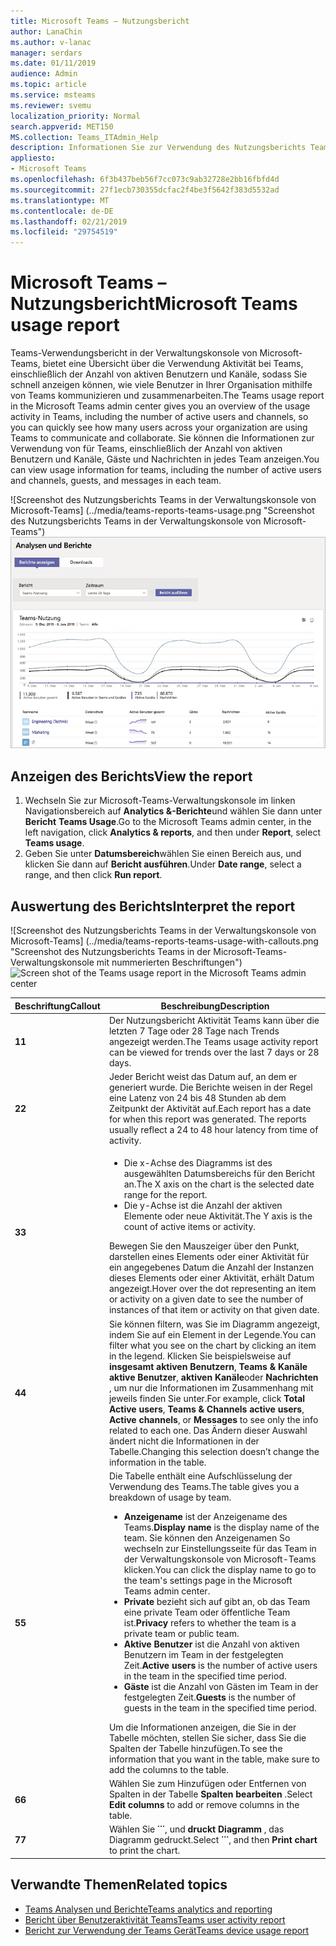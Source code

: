 ```yaml
---
title: Microsoft Teams – Nutzungsbericht
author: LanaChin
ms.author: v-lanac
manager: serdars
ms.date: 01/11/2019
audience: Admin
ms.topic: article
ms.service: msteams
ms.reviewer: svemu
localization_priority: Normal
search.appverid: MET150
MS.collection: Teams_ITAdmin_Help
description: Informationen Sie zur Verwendung des Nutzungsberichts Teams in der Verwaltungskonsole von Microsoft-Teams, um einen Überblick über Teams Aktivität in Ihrer Organisation abzurufen.
appliesto:
- Microsoft Teams
ms.openlocfilehash: 6f3b437beb56f7cc073c9ab32728e2bb16fbfd4d
ms.sourcegitcommit: 27f1ecb730355dcfac2f4be3f5642f383d5532ad
ms.translationtype: MT
ms.contentlocale: de-DE
ms.lasthandoff: 02/21/2019
ms.locfileid: "29754519"
---
```

# <a name="microsoft-teams-usage-report"></a><span data-ttu-id="55f7b-103">Microsoft Teams – Nutzungsbericht</span><span class="sxs-lookup"><span data-stu-id="55f7b-103">Microsoft Teams usage report</span></span>

<span data-ttu-id="55f7b-104">Teams-Verwendungsbericht in der Verwaltungskonsole von Microsoft-Teams, bietet eine Übersicht über die Verwendung Aktivität bei Teams, einschließlich der Anzahl von aktiven Benutzern und Kanäle, sodass Sie schnell anzeigen können, wie viele Benutzer in Ihrer Organisation mithilfe von Teams kommunizieren und zusammenarbeiten.</span><span class="sxs-lookup"><span data-stu-id="55f7b-104">The Teams usage report in the Microsoft Teams admin center gives you an overview of the usage activity in Teams, including the number of active users and channels, so you can quickly see how many users across your organization are using Teams to communicate and collaborate.</span></span> <span data-ttu-id="55f7b-105">Sie können die Informationen zur Verwendung von für Teams, einschließlich der Anzahl von aktiven Benutzern und Kanäle, Gäste und Nachrichten in jedes Team anzeigen.</span><span class="sxs-lookup"><span data-stu-id="55f7b-105">You can view usage information for  teams, including the number of active users and channels, guests, and messages in each team.</span></span>

<span data-ttu-id="55f7b-106">![Screenshot des Nutzungsberichts Teams in der Verwaltungskonsole von Microsoft-Teams] (../media/teams-reports-teams-usage.png "Screenshot des Nutzungsberichts Teams in der Verwaltungskonsole von Microsoft-Teams")</span><span class="sxs-lookup"><span data-stu-id="55f7b-106">![Screen shot of the Teams usage report in the Microsoft Teams admin center](../media/teams-reports-teams-usage.png "Screen shot of the Teams usage report in the Microsoft Teams admin center")</span></span>

## <a name="view-the-report"></a><span data-ttu-id="55f7b-107">Anzeigen des Berichts</span><span class="sxs-lookup"><span data-stu-id="55f7b-107">View the report</span></span>

1. <span data-ttu-id="55f7b-108">Wechseln Sie zur Microsoft-Teams-Verwaltungskonsole im linken Navigationsbereich auf **Analytics &-Berichte**und wählen Sie dann unter **Bericht** **Teams Usage**.</span><span class="sxs-lookup"><span data-stu-id="55f7b-108">Go to the Microsoft Teams admin center, in the left navigation, click **Analytics & reports**, and then under **Report**, select **Teams usage**.</span></span> 
2. <span data-ttu-id="55f7b-109">Geben Sie unter **Datumsbereich**wählen Sie einen Bereich aus, und klicken Sie dann auf **Bericht ausführen**.</span><span class="sxs-lookup"><span data-stu-id="55f7b-109">Under **Date range**, select a range, and then click **Run report**.</span></span>

## <a name="interpret-the-report"></a><span data-ttu-id="55f7b-110">Auswertung des Berichts</span><span class="sxs-lookup"><span data-stu-id="55f7b-110">Interpret the report</span></span>

<span data-ttu-id="55f7b-111">![Screenshot des Nutzungsberichts Teams in der Verwaltungskonsole von Microsoft-Teams] (../media/teams-reports-teams-usage-with-callouts.png "Screenshot des Nutzungsberichts Teams in der Microsoft-Teams-Verwaltungskonsole mit nummerierten Beschriftungen")</span><span class="sxs-lookup"><span data-stu-id="55f7b-111">![Screen shot of the Teams usage report in the Microsoft Teams admin center](../media/teams-reports-teams-usage-with-callouts.png "Screen shot of the Teams usage report in the Microsoft Teams admin center with numbered callouts")</span></span>

|<span data-ttu-id="55f7b-112">Beschriftung</span><span class="sxs-lookup"><span data-stu-id="55f7b-112">Callout</span></span> |<span data-ttu-id="55f7b-113">Beschreibung</span><span class="sxs-lookup"><span data-stu-id="55f7b-113">Description</span></span>  |
|--------|-------------|
|<span data-ttu-id="55f7b-114">**1**</span><span class="sxs-lookup"><span data-stu-id="55f7b-114">**1**</span></span>   |<span data-ttu-id="55f7b-115">Der Nutzungsbericht Aktivität Teams kann über die letzten 7 Tage oder 28 Tage nach Trends angezeigt werden.</span><span class="sxs-lookup"><span data-stu-id="55f7b-115">The Teams usage activity report can be viewed for trends over the last 7 days or 28 days.</span></span> |
|<span data-ttu-id="55f7b-116">**2**</span><span class="sxs-lookup"><span data-stu-id="55f7b-116">**2**</span></span>   |<span data-ttu-id="55f7b-p102">Jeder Bericht weist das Datum auf, an dem er generiert wurde. Die Berichte weisen in der Regel eine Latenz von 24 bis 48 Stunden ab dem Zeitpunkt der Aktivität auf.</span><span class="sxs-lookup"><span data-stu-id="55f7b-p102">Each report has a date for when this report was generated. The reports usually reflect a 24 to 48 hour latency from time of activity.</span></span> |
|<span data-ttu-id="55f7b-119">**3**</span><span class="sxs-lookup"><span data-stu-id="55f7b-119">**3**</span></span>   |<ul><li><span data-ttu-id="55f7b-120">Die x-Achse des Diagramms ist des ausgewählten Datumsbereichs für den Bericht an.</span><span class="sxs-lookup"><span data-stu-id="55f7b-120">The X axis on the chart is the selected date range for the report.</span></span></li> <li> <span data-ttu-id="55f7b-121">Die y-Achse ist die Anzahl der aktiven Elemente oder neue Aktivität.</span><span class="sxs-lookup"><span data-stu-id="55f7b-121">The Y axis is the count of active items or activity.</span></span></li> </ul><span data-ttu-id="55f7b-122">Bewegen Sie den Mauszeiger über den Punkt, darstellen eines Elements oder einer Aktivität für ein angegebenes Datum die Anzahl der Instanzen dieses Elements oder einer Aktivität, erhält Datum angezeigt.</span><span class="sxs-lookup"><span data-stu-id="55f7b-122">Hover over the dot representing an item or activity on a given date to see the number of instances of that item or activity on that given date.</span></span>|
|<span data-ttu-id="55f7b-123">**4**</span><span class="sxs-lookup"><span data-stu-id="55f7b-123">**4**</span></span>   |<span data-ttu-id="55f7b-124">Sie können filtern, was Sie im Diagramm angezeigt, indem Sie auf ein Element in der Legende.</span><span class="sxs-lookup"><span data-stu-id="55f7b-124">You can filter what you see on the chart by clicking an item in the legend.</span></span> <span data-ttu-id="55f7b-125">Klicken Sie beispielsweise auf **insgesamt aktiven Benutzern**, **Teams & Kanäle aktive Benutzer**, **aktiven Kanäle**oder **Nachrichten** , um nur die Informationen im Zusammenhang mit jeweils finden Sie unter.</span><span class="sxs-lookup"><span data-stu-id="55f7b-125">For example, click  **Total Active users**, **Teams & Channels active users**,  **Active channels**, or **Messages** to see only the info related to each one.</span></span> <span data-ttu-id="55f7b-126">Das Ändern dieser Auswahl ändert nicht die Informationen in der Tabelle.</span><span class="sxs-lookup"><span data-stu-id="55f7b-126">Changing this selection doesn’t change the information in the table.</span></span> |
|<span data-ttu-id="55f7b-127">**5**</span><span class="sxs-lookup"><span data-stu-id="55f7b-127">**5**</span></span>   |<span data-ttu-id="55f7b-128">Die Tabelle enthält eine Aufschlüsselung der Verwendung des Teams.</span><span class="sxs-lookup"><span data-stu-id="55f7b-128">The table gives you a breakdown of usage by team.</span></span> <ul><li><span data-ttu-id="55f7b-129">**Anzeigename** ist der Anzeigename des Teams.</span><span class="sxs-lookup"><span data-stu-id="55f7b-129">**Display name** is the display name of the team.</span></span> <span data-ttu-id="55f7b-130">Sie können den Anzeigenamen So wechseln zur Einstellungsseite für das Team in der Verwaltungskonsole von Microsoft-Teams klicken.</span><span class="sxs-lookup"><span data-stu-id="55f7b-130">You can click the display name to go to the team's settings page in the Microsoft Teams admin center.</span></span> </li> <li><span data-ttu-id="55f7b-131">**Private** bezieht sich auf gibt an, ob das Team eine private Team oder öffentliche Team ist.</span><span class="sxs-lookup"><span data-stu-id="55f7b-131">**Privacy** refers to whether the team is a private team or public team.</span></span></li> <li><span data-ttu-id="55f7b-132">**Aktive Benutzer** ist die Anzahl von aktiven Benutzern im Team in der festgelegten Zeit.</span><span class="sxs-lookup"><span data-stu-id="55f7b-132">**Active users** is the number of active users in the team in the specified time period.</span></span></li><li><span data-ttu-id="55f7b-133">**Gäste** ist die Anzahl von Gästen im Team in der festgelegten Zeit.</span><span class="sxs-lookup"><span data-stu-id="55f7b-133">**Guests** is the number of guests in the team in the specified time period.</span></span></li> </li> </ul><span data-ttu-id="55f7b-134">Um die Informationen anzeigen, die Sie in der Tabelle möchten, stellen Sie sicher, dass Sie die Spalten der Tabelle hinzufügen.</span><span class="sxs-lookup"><span data-stu-id="55f7b-134">To see the information that you want in the table, make sure to add the columns to the table.</span></span> |
|<span data-ttu-id="55f7b-135">**6**</span><span class="sxs-lookup"><span data-stu-id="55f7b-135">**6**</span></span>   |<span data-ttu-id="55f7b-136">Wählen Sie zum Hinzufügen oder Entfernen von Spalten in der Tabelle **Spalten bearbeiten** .</span><span class="sxs-lookup"><span data-stu-id="55f7b-136">Select **Edit columns** to add or remove columns in the table.</span></span> 
|<span data-ttu-id="55f7b-137">**7**</span><span class="sxs-lookup"><span data-stu-id="55f7b-137">**7**</span></span>   |<span data-ttu-id="55f7b-138">Wählen Sie **˙˙˙**, und **druckt Diagramm** , das Diagramm gedruckt.</span><span class="sxs-lookup"><span data-stu-id="55f7b-138">Select **˙˙˙**, and then **Print chart** to print the chart.</span></span> |

## <a name="related-topics"></a><span data-ttu-id="55f7b-139">Verwandte Themen</span><span class="sxs-lookup"><span data-stu-id="55f7b-139">Related topics</span></span>
- [<span data-ttu-id="55f7b-140">Teams Analysen und Berichte</span><span class="sxs-lookup"><span data-stu-id="55f7b-140">Teams analytics and reporting</span></span>](teams-reporting-reference.md)
- [<span data-ttu-id="55f7b-141">Bericht über Benutzeraktivität Teams</span><span class="sxs-lookup"><span data-stu-id="55f7b-141">Teams user activity report</span></span>](user-activity-report.md)
- [<span data-ttu-id="55f7b-142">Bericht zur Verwendung der Teams Gerät</span><span class="sxs-lookup"><span data-stu-id="55f7b-142">Teams device usage report</span></span>](device-usage-report.md)
